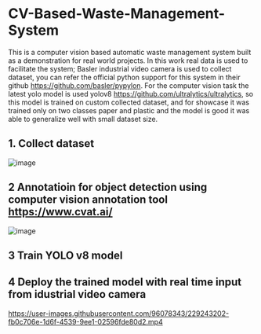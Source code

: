 # CV-Based-Waste-Management-System
This is a computer vision based automatic waste management system built as a demonstration for real world projects. In this work real data is used to facilitate the system; Basler industrial video camera is used to collect dataset, you can refer the official python support for this system in their github https://github.com/basler/pypylon. For the computer vision task the latest yolo model is used yolov8 https://github.com/ultralytics/ultralytics, so this model is trained on custom collected dataset, and for showcase it was trained only on two classes paper and plastic and the model is good it was able to generalize well with small dataset size.
## 1. Collect dataset
![image](https://user-images.githubusercontent.com/96078343/229242536-ac0e0d65-1939-4398-ade2-a0f51ff461cc.png)
## 2 Annotatioin for object detection using computer vision annotation tool https://www.cvat.ai/
![image](https://user-images.githubusercontent.com/96078343/229242924-0587d45d-d179-420e-a717-954aedb5e0a5.png)
## 3 Train YOLO v8 model
## 4 Deploy the trained model with real time input from idustrial video camera

https://user-images.githubusercontent.com/96078343/229243202-fb0c706e-1d6f-4539-9ee1-02596fde80d2.mp4

